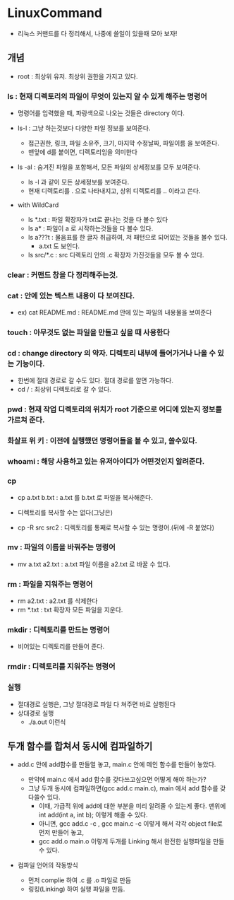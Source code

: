 # LinuxCommand

+ 리눅스 커맨드를 다 정리해서, 나중에 쓸일이 있을때 모아 보자!

## 개념 

+ root :  최상위 유저. 최상위 권한을 가지고 있다. 

### ls : __현재 디렉토리의 파일이 무엇이 있는지__ 알 수 있게 해주는 명령어 
+ 명령어를 입력했을 때, 파랑색으로 나오는 것들은 directory 이다. 
  
+ ls-l : 그냥 하는것보다 다양한 파일 정보를 보여준다. 
  - 접근권한, 링크, 파일 소유주, 크기, 마지막 수정날짜, 파일이름 을 보여준다.
  - 맨앞에 d를 붙이면, 디렉토리임을 의미한다
  
+ ls -al : 숨겨진 파일을 포함해서, 모든 파일의 상세정보를 모두 보여준다. 
  - ls -l 과 같이 모든 상세정보를 보여준다. 
  - 현재 디렉토리를 . 으로 나타내지고, 상위 디렉토리를 .. 이라고 쓴다. 
  
+ with WildCard
  - ls *.txt : 파일 확장자가 txt로 끝나는 것을 다 볼수 있다
  - ls a* : 파일이 a 로 시작하는것들을 다 볼수 있다. 
  - ls a???t : 물음표를 한 글자 취급하여, 저 패턴으로 되어있는 것들을 볼수 있다.
    - a.txt 도 보인다. 
  - ls src/*.c : src 디렉토리 안의 .c 확장자 가진것들을 모두 볼 수 있다.

### clear : 커맨드 창을 다 정리해주는것.

### cat : 안에 있는 텍스트 내용이 다 보여진다. 

+ ex) cat README.md : README.md 안에 있는 파일의 내용물을 보여준다 

### touch : 아무것도 없는 파일을 만들고 싶을 때 사용한다 

### cd : change directory 의 약자. 디렉토리 내부에 들어가거나 나올 수 있는 기능이다.

+ 한번에 절대 경로로 갈 수도 있다. 절대 경로를 알면 가능하다. 
+ cd / : 최상위 디렉토리로 갈 수 있다. 

### pwd : 현재 작업 디렉토리의 위치가 root 기준으로 어디에 있는지 정보를 가르쳐 준다. 

### 화살표 위 키 : 이전에 실행했던 명령어들을 볼 수 있고, 쓸수있다.

### whoami : 해당 사용하고 있는 유저아이디가 어떤것인지 알려준다. 

### cp 
+ cp a.txt b.txt : a.txt 를 b.txt 로 파일을 복사해준다. 
+ 디렉토리를 복사할 수는 없다(그냥은)

+ cp -R src src2  : 디렉토리를 통째로 복사할 수 있는 명령어.(뒤에 -R 붙었다)

### mv : 파일의 이름을 바꿔주는 명령어

+ mv a.txt a2.txt : a.txt 파일 이름을 a2.txt 로 바꿀 수 있다.

### rm : 파일을 지워주는 명령어

+ rm a2.txt : a2.txt 를 삭제한다 
+ rm *.txt : txt 확장자 모든 파일을 지운다. 

### mkdir : 디렉토리를 만드는 명령어
+ 비어있는 디렉토리를 만들어 준다. 

### rmdir : 디렉토리를 지워주는 명령어

### 실행
+ 절대경로 실행은, 그냥 절대경로 파일 다 쳐주면 바로 실행된다 
+ 상대경로 실행
  - ./a.out 이런식

## 두개 함수를 합쳐서 동시에 컴파일하기

+ add.c  안에 add함수를 만들얼 놓고, main.c 안에 메인 함수를 만들어 놓았다.
  - 만약에 main.c 에서 add 함수를 갖다쓰고싶으면 어떻게 해야 하는가?
  - 그냥 두개 동시에 컴파일하면(gcc add.c main.c), main 에서 add 함수를 갖다쓸수 있다.  
    - 이때, 가급적 위에 add에 대한 부분을 미리 알려줄 수 있는게 좋다. 맨위에 int add(int a, int b); 이렇게 해줄 수 있다.
    - 아니면, gcc add.c -c , gcc main.c -c 이렇게 해서 각각 object file로 먼저 만들어 놓고, 
    - gcc add.o main.o 이렇게 두개를 Linking 해서 완전한 실행파일을 만들 수 있다. 

+ 컴파일 언어의 작동방식
  - 먼저 complie 하여 .c 를 .o 파일로 만듬
  - 링킹(Linking) 하여 실행 파일을 만듬.
